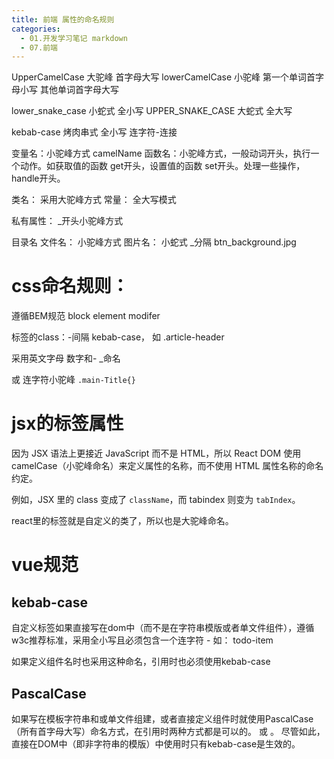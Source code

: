 ```yaml
---
title: 前端 属性的命名规则
categories:
  - 01.开发学习笔记 markdown
  - 07.前端
---
```


UpperCamelCase 大驼峰 首字母大写
lowerCamelCase 小驼峰 第一个单词首字母小写 其他单词首字母大写

lower_snake_case 小蛇式 全小写
UPPER_SNAKE_CASE 大蛇式 全大写

kebab-case 烤肉串式 全小写 连字符-连接

变量名：小驼峰方式 camelName
函数名：小驼峰方式，一般动词开头，执行一个动作。如获取值的函数 get开头，设置值的函数 set开头。处理一些操作，handle开头。

类名： 采用大驼峰方式
常量： 全大写模式

私有属性： _开头小驼峰方式

目录名 文件名： 小驼峰方式
图片名： 小蛇式 _分隔  btn_background.jpg


# css命名规则：
遵循BEM规范 block element modifer

标签的class：-间隔 kebab-case， 如 .article-header

采用英文字母 数字和- _命名

或 连字符小驼峰
`.main-Title{}`

# jsx的标签属性
因为 JSX 语法上更接近 JavaScript 而不是 HTML，所以 React DOM 使用 camelCase（小驼峰命名）来定义属性的名称，而不使用 HTML 属性名称的命名约定。

例如，JSX 里的 class 变成了 `className`，而 tabindex 则变为 `tabIndex`。

react里的标签就是自定义的类了，所以也是大驼峰命名。

# vue规范

## kebab-case
自定义标签如果直接写在dom中（而不是在字符串模版或者单文件组件），遵循w3c推荐标准，采用全小写且必须包含一个连字符 -  如： todo-item

如果定义组件名时也采用这种命名，引用时也必须使用kebab-case

## PascalCase

如果写在模板字符串和或单文件组建，或者直接定义组件时就使用PascalCase（所有首字母大写）命名方式，在引用时两种方式都是可以的。<my-component> 或 <MyComponent>。
尽管如此，直接在DOM中（即非字符串的模版）中使用时只有kebab-case是生效的。